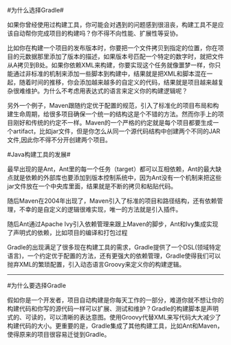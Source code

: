 #为什么选择Gradle#

如果你曾经使用过构建工具，你可能会对遇到的问题感到很沮丧，构建工具不是应该自动帮你完成项目的构建吗？你不得不向性能、扩展性等妥协。

比如你在构建一个项目的发布版本时，你要把一个文件拷贝到指定的位置，你在项目的元数据那里添加了版本的描述，如果版本号匹配一个特定的数字时，就把文件从A拷贝到B处。如果你依赖XML来构建，你要实现这个任务就像噩梦一样，你只能通过非标准的机制来添加一些脚本到构建中，结果就是把XML和脚本混在一起，随着时间的推移，你会添加越来越多的自定义的代码，结果就是项目越来越复杂很难维护。为什么不考虑用表达式的语言来定义你的构建逻辑呢？

另外一个例子，Maven跟随约定优于配置的规范，引入了标准化的项目布局和构建生命周期，给很多项目确保一个统一的结构这是个不错的方法。然而你手上的项目刚好和传统的约定不一样。Maven的一个严格的约定就是每个项目都要生成一个artifact，比如jar文件，但是你怎么从同一个源代码结构中创建两个不同的JAR文件,因此你不得不分开创建两个项目。

#Java构建工具的发展#

最早出现的是Ant，Ant里的每一个任务（target）都可以互相依赖，Ant的最大缺点就是依赖的外部库也要添加到版本控制系统中，因为Ant没有一个机制来把这些jar文件放在一个中央库里面，结果就是不断的拷贝和粘贴代码。

随后Maven在2004年出现了，Maven引入了标准的项目和路径结构，还有依赖管理，不幸的是自定义的逻辑很难实现，唯一的方法就是引入插件。

随后Ant通过Apache Ivy引入依赖管理来跟上Maven的脚步，Ant和Ivy集成实现了声明式的依赖，比如项目的编译和打包过程

Gradle的出现满足了很多现在构建工具的需求，Gradle提供了一个DSL(领域特定语言)，一个约定优于配置的方法，还有更强大的依赖管理，Gradle使得我们可以抛弃XML的繁琐配置，引入动态语言Groovy来定义你的构建逻辑。

-------------------------

#为什么要选择Gradle

假如你是一个开发者，项目自动构建是你每天工作的一部分，难道你就不想让你的构建代码和你写的源代码一样可以扩展、测试和维护？Gradle的构建脚本是声明式的、可读的，可以清晰的表达意图。使用Groovy代替XML来写代码大大减少了构建代码的大小。更重要的是，Gradle集成了其他构建工具，比如Ant和Maven，使得原来的项目很容易迁徙到Gradle。





